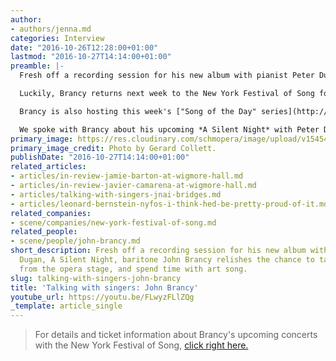 ```yaml
---
author:
- authors/jenna.md
categories: Interview
date: "2016-10-26T12:28:00+01:00"
lastmod: "2016-10-27T14:14:00+01:00"
preamble: |-
  Fresh off a recording session for his new album with pianist Peter Dugan, [*A Silent Night*](http://www.johnbrancy.com/asilentnight), baritone John Brancy relishes the chance to take a break from the opera stage, and spend time with art song.

  Luckily, Brancy returns next week to the New York Festival of Song for [*Rodgers, Rodgers & Guettel: A Century of American Musical Theater*](http://nyfos.org/Rodgers.html)  November 1 and 3 at the Kaufman Music Center's Merkin Concert Hall. Brancy will perform with Tony Award-nominated singers Lauren Worsham and Mary Testa, tenor Hal Cazalet, and pianists Steven Blier and Michael Barrett, singing the music of Richard Rodgers (*Oklahoma!*, *The King and I*), his daughter Mary Rodgers (*One Upon A Mattress*), and his grandson Adam Guettel (*A Light in the Piazza*).

  Brancy is also hosting this week's ["Song of the Day" series](http://blog.nyfos.org/category/song-of-the-day) on the NYFOS blog, where his picks include [Poulenc's "Priez pour paix"](http://blog.nyfos.org/3324-2) and [Rodgers and Hammerstein's "Soliloquy"](http://blog.nyfos.org/rodgers-hammerstein-soliloquy-carousel) from *Carousel*

  We spoke with Brancy about his upcoming *A Silent Night* with Peter Dugan, why he loves his work with the New York Festival of Song, and how he keeps healthy enough to make it all happen.
primary_image: https://res.cloudinary.com/schmopera/image/upload/v1545409169/media/webhook-uploads/1477573670318/2016-10-27---John-Brancy.jpg.jpg
primary_image_credit: Photo by Gerard Collett.
publishDate: "2016-10-27T14:14:00+01:00"
related_articles:
- articles/in-review-jamie-barton-at-wigmore-hall.md
- articles/in-review-javier-camarena-at-wigmore-hall.md
- articles/talking-with-singers-jnai-bridges.md
- articles/leonard-bernstein-nyfos-i-think-hed-be-pretty-proud-of-it.md
related_companies:
- scene/companies/new-york-festival-of-song.md
related_people:
- scene/people/john-brancy.md
short_description: Fresh off a recording session for his new album with pianist Peter
  Dugan, A Silent Night, baritone John Brancy relishes the chance to take a break
  from the opera stage, and spend time with art song.
slug: talking-with-singers-john-brancy
title: 'Talking with singers: John Brancy'
youtube_url: https://youtu.be/FLwyzFLlZQg
_template: article_single
---
```


>For details and ticket information about Brancy's upcoming concerts with the New York Festival of Song, [click right here.](http://nyfos.org/Rodgers.html)
